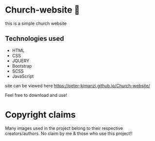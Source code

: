 # Church-website 🌟

this is a simple church website 

## Technologies used
 
 * HTML
 * CSS
 * JQUERY
 * Bootstrap
 * SCSS
 * JavaScript

site can be viewed here https://peter-kimanzi.github.io/Church-website/



Feel free to download and use!

# Copyright claims
Many images used in the project belong to their respective creators/authors. No claim by me & those who use this project!!


